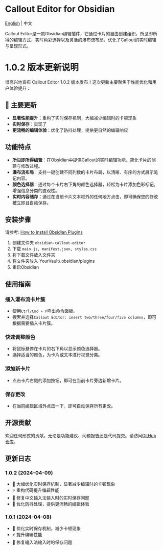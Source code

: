 # Callout Editor for Obsidian
[English](README_EN.md) | 中文

Callout Editor是一款Obsidian编辑插件，它通过卡片的自由创建组织，所见即所得的编辑方式，实时色彩选择以及灵活的瀑布流布局，优化了Callout的实时编辑与呈现形式。

# 1.0.2 版本更新说明

很高兴地宣布 Callout Editor 1.0.2 版本发布！这次更新主要聚焦于性能优化和用户体验提升：

## 🚀 主要更新
- **显著性能提升**：重构了实时保存机制，大幅减少编辑时的卡顿现象
- **实时保存**：实现了
- **更流畅的编辑体验**：优化了防抖处理，提供更自然的编辑响应

## 功能特点

- **所见即所得编辑**：在Obsidian中提供Callout的实时编辑功能，简化卡片的创建与修改过程。
- **瀑布流布局**：支持一键创建不同列数的卡片布局，以清晰、有序的方式展示笔记内容。
- **颜色选择器**：通过每个卡片右下角的颜色选择器，轻松为卡片添加色彩标记，增强信息分类的直观性。
- **实时内容储存**：通过在当前卡片文本框外的任何地方点击，即可确保您的修改被立即且自动保存。

## 安装步骤

请参考: [How to install Obsidian Plugins](https://forum.obsidian.md/t/plugins-mini-faq/7737)

1. 创建文件夹 `obsidian-callout-editor`
2. 下载 `main.js, manifest.json, styles.css`
3. 将下载文件放入文件夹
4. 将文件夹放入 YourVault/.obsidian/plugins
5. 重启Obsidian

## 使用指南

### 插入瀑布流卡片簇

- 使用`Ctrl/Cmd + P`呼出命令面板。
- 搜索并选择`Callout Editor: insert two/three/four/five columns`，即可根据需要插入卡片簇。

### 快速调整颜色

- 将鼠标悬停在卡片的右下角以显示颜色选择器。
- 选择适当的颜色，为卡片或文本进行视觉分类。

### 添加新卡片

- 点击卡片右侧的添加按钮，即可在当前卡片旁边新增卡片。

### 保存更改

- 在当前编辑区域外点击一下，即可自动保存所有更改。

## 开源贡献

欢迎任何形式的贡献，无论是功能建议、问题报告还是代码提交。请访问[GitHub仓库](https://github.com/wnhllh/obsidian-callout-editor)。

## 更新日志

### 1.0.2 (2024-04-09)
- 🚀 大幅优化实时保存机制，显著减少编辑时的卡顿现象
- ⚡️ 重构代码提升编辑性能
- 🐛 修复中文输入法输入时的实时保存问题
- 🔧 优化防抖处理，提供更流畅的编辑体验

### 1.0.1 (2024-04-08)
- 🔧 优化实时保存机制，减少卡顿现象
- ⚡️ 提升编辑性能
- 🐛 修复输入法输入时的保存问题

